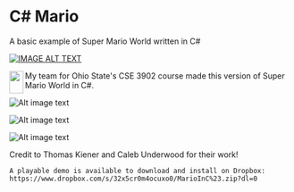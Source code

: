 # C# Mario

A basic example of Super Mario World written in C# 

[![IMAGE ALT TEXT](https://github.com/buttsj/c-sharp-mario/blob/master/GithubImages/youtubeImage.png)](http://www.youtube.com/watch?v=M0ZeaNOAD7w "Super Mario World in C#")

<img align="left" width="25" height="40" src="https://github.com/buttsj/c-sharp-mario/blob/master/GithubImages/image1.png">

My team for Ohio State's CSE 3902 course made this version of Super Mario World in C#.

![Alt image text](https://github.com/buttsj/c-sharp-mario/blob/master/GithubImages/image2.png)

![Alt image text](https://github.com/buttsj/c-sharp-mario/blob/master/GithubImages/image3.png)

![Alt image text](https://github.com/buttsj/c-sharp-mario/blob/master/GithubImages/image4.png)

Credit to Thomas Kiener and Caleb Underwood for their work!

```
A playable demo is available to download and install on Dropbox: https://www.dropbox.com/s/32x5cr0m4ocuxo0/MarioInC%23.zip?dl=0
```
